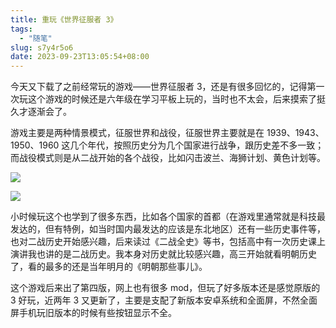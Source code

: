```yaml
---
title: 重玩《世界征服者 3》
tags:
  - "随笔"
slug: s7y4r5o6
date: 2023-09-23T13:05:54+08:00
---
```


今天又下载了之前经常玩的游戏——世界征服者 3，还是有很多回忆的，记得第一次玩这个游戏的时候还是六年级在学习平板上玩的，当时也不太会，后来摸索了挺久才逐渐会了。

<!--more-->

游戏主要是两种情景模式，征服世界和战役，征服世界主要就是在 1939、1943、1950、1960 这几个年代，按照历史分为几个国家进行战争，跟历史差不多一致；而战役模式则是从二战开始的各个战役，比如闪击波兰、海狮计划、黄色计划等。

![](https://jihulab.com/UncleCAT4/static/-/raw/main/blog/202309271300472.png)

![](https://jihulab.com/UncleCAT4/static/-/raw/main/blog/202309271300207.png)

小时候玩这个也学到了很多东西，比如各个国家的首都（在游戏里通常就是科技最发达的，但有特例，如当时国内最发达的应该是东北地区）还有一些历史事件等，也对二战历史开始感兴趣，后来读过《二战全史》等书，包括高中有一次历史课上演讲我也讲的是二战历史。我本身对历史就比较感兴趣，高三开始就看明朝历史了，看的最多的还是当年明月的《明朝那些事儿》。

这个游戏后来出了第四版，网上也有很多 mod，但玩了好多版本还是感觉原版的 3 好玩，近两年 3 又更新了，主要是支配了新版本安卓系统和全面屏，不然全面屏手机玩旧版本的时候有些按钮显示不全。
